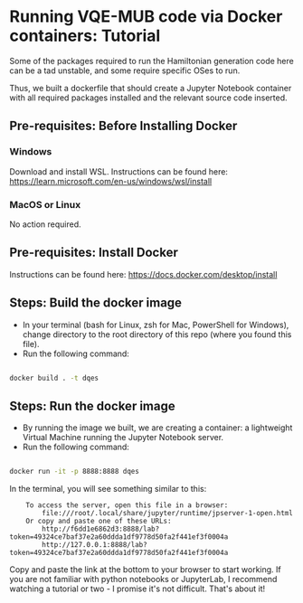 # Running VQE-MUB code via Docker containers: Tutorial

Some of the packages required to run the Hamiltonian generation code here can be a tad unstable,
and some require specific OSes to run.

Thus, we built a dockerfile that should create a Jupyter Notebook container with all required packages installed and the relevant source code inserted.

## Pre-requisites: Before Installing Docker
### Windows
Download and install WSL.
Instructions can be found here:
https://learn.microsoft.com/en-us/windows/wsl/install

### MacOS or Linux
No action required.

## Pre-requisites: Install Docker
Instructions can be found here:
https://docs.docker.com/desktop/install


## Steps: Build the docker image
-   In your terminal (bash for Linux, zsh for Mac, PowerShell for Windows), change directory to the root directory of this repo (where you found this file).
-   Run the following command:
```bash

docker build . -t dqes
```

## Steps: Run the docker image
-   By running the image we built, we are creating a container: a lightweight Virtual Machine running the Jupyter Notebook server.
-   Run the following command:

```bash

docker run -it -p 8888:8888 dqes
```

In the terminal, you will see something similar to this:
```
    To access the server, open this file in a browser:
        file:///root/.local/share/jupyter/runtime/jpserver-1-open.html
    Or copy and paste one of these URLs:
        http://f6dd1e6862d3:8888/lab?token=49324ce7baf37e2a60ddda1df9778d50fa2f441ef3f0004a
        http://127.0.0.1:8888/lab?token=49324ce7baf37e2a60ddda1df9778d50fa2f441ef3f0004a

```

Copy and paste the link at the bottom to your browser to start working.
If you are not familiar with python notebooks or JupyterLab, I recommend watching a tutorial or two - I promise it's not difficult.
That's about it!